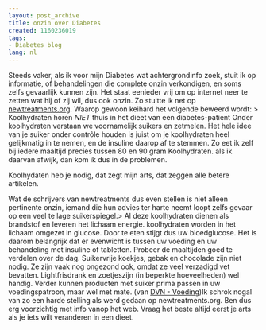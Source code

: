 ```yaml
---
layout: post_archive
title: onzin over Diabetes
created: 1160236019
tags:
- Diabetes blog
lang: nl
---
```

Steeds vaker, als ik voor mijn Diabetes wat achtergrondinfo zoek, stuit ik op informatie, of behandelingen die complete onzin verkondigen, en soms zelfs gevaarlijk kunnen zijn. Het staat eenieder vrij om op internet neer te zetten wat hij of zij wil, dus ook onzin. Zo stuitte ik net op [newtreatments.org](http://www.newtreatments.org/dutchindex). Waarop gewoon keihard het volgende beweerd wordt: > Koolhydraten horen *NIET* thuis in het dieet van een diabetes-patient   Onder koolhydraten verstaan we voornamelijk suikers en zetmelen. Het hele idee van je suiker onder contrôle houden is juist om je koolhydraten heel gelijkmatig in te nemen, en de insuline daarop af te stemmen. Zo eet ik zelf bij iedere maaltijd precies tussen 80 en 90 gram Koolhydraten. als ik daarvan afwijk, dan kom ik dus in de problemen.

Koolhydaten heb je nodig, dat zegt mijn arts, dat zeggen alle betere artikelen.

Wat de schrijvers van newtreatments dus even stellen is niet alleen pertinente onzin, iemand die hun advies ter harte neemt loopt zelfs gevaar op een veel te lage suikerspiegel.>  Al deze koolhydraten dienen als brandstof en leveren het lichaam energie. koolhydraten worden in het lichaam omgezet in glucose. Door te eten stijgt dus uw bloedglucose. Het is daarom belangrijk dat er evenwicht is tussen uw voeding en uw behandeling met insuline of tabletten. Probeer de maaltijden goed te verdelen over de dag. Suikervrije koekjes, gebak en chocolade zijn niet nodig. Ze zijn vaak nog ongezond ook, omdat ze veel verzadigd vet bevatten. Lightfrisdrank en zoetjeszijn (in beperkte hoeveelheden) wel handig. Verder kunnen producten met suiker prima passen in uw voedingspatroon, maar wel met mate. (van [DVN - Voeding](http://www.dvn.nl/DVN/Frontpage.aspx?PageID=222258))Ik schrok nogal van zo een harde stelling als werd gedaan op newtreatments.org. Ben dus erg voorzichtig met info vanop het web. Vraag het beste altijd eerst je arts als je iets wilt veranderen in een dieet.
